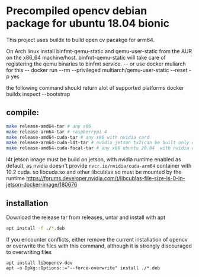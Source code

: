 # Precompiled opencv debian package for ubuntu 18.04 bionic

This project uses buildx to build open cv pacakge for arm64.

On Arch linux install binfmt-qemu-static and qemu-user-static from the AUR on the x86_64 machine/host. binfmt-qemu-static will take care of registering the qemu binaries to binfmt service.
-- or use docker muliarch for this --
docker run --rm --privileged multiarch/qemu-user-static --reset -p yes

the following command should return alot of supported platforms
docker buildx inspect --bootstrap

## compile:
```bash
make release-amd64-tar # any x86
make release-arm64-tar # raspberrypi 4
make release-amd64-cuda-tar # any x86 with nvidia card
make release-arm64-cuda-l4t-tar # nvidia jetson tx2(can be built only on nvidia jetson)
make release-amd64-cuda-focal-tar # any x86 ubuntu 20.04  with nvidia card 
```
l4t jetson image must be build on jetson, with nvidia runtime enabled as default, as nvidia doesn't provide `nvcr.io/nvidia/cuda-arm64` container with 10.2 cuda.
so libcuda.so and other libcublas.so must be mounted by the runtime
https://forums.developer.nvidia.com/t/libcublas-file-size-is-0-in-jetson-docker-image/180676

## installation
Download the release tar from releases, untar and install with apt
```bash
apt install -f ./*.deb
```

If you encounter conflicts, either remove the current installation of opencv or overwrite the files with this command, although it is strongly 
discouraged to overwriting files
```
apt install libopencv-dev 
apt -o Dpkg::Options::="--force-overwrite" install ./*.deb
```
